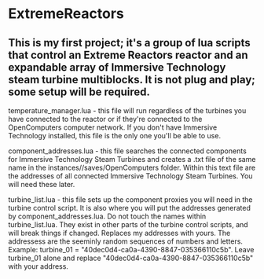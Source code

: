 # ExtremeReactors
This is my first project; it's a group of lua scripts that control an Extreme Reactors reactor and an expandable array of Immersive Technology steam turbine multiblocks. It is not plug and play; some setup will be required.
-----------------------------------------------------------------------------------------------------------------------------------------------------------------------------------

temperature_manager.lua - this file will run regardless of the turbines you have connected to the reactor or if they're connected to the OpenComputers computer network. If you don't have Immersive Technology installed, this file is the only one you'll be able to use.

component_addresses.lua - this file searches the connected components for Immersive Technology Steam Turbines and creates a .txt file of the same name in the instances/<yourinstance>/saves/OpenComputers folder. Within this text file are the addresses of all connected Immersive Technology Steam Turbines. You will need these later.

turbine_list.lua - this file sets up the component proxies you will need in the turbine control script. It is also where you will put the addresses generated by component_addresses.lua. Do not touch the names within turbine_list.lua. They exist in other parts of the turbine control scripts, and will break things if changed. Replaces my addresses with yours. The addressess are the seeminly random sequences of numbers and letters. Example: turbine_01 = "40dec0d4-ca0a-4390-8847-035366110c5b". Leave turbine_01 alone and replace "40dec0d4-ca0a-4390-8847-035366110c5b" with your address.
